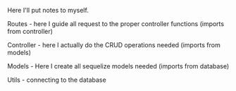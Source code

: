 Here I'll put notes to myself.

Routes - here I guide all request to the proper controller functions (imports from controller)

Controller - here I actually do the CRUD operations needed (imports from models)

Models - Here I create all sequelize models needed (imports from database)

Utils - connecting to the database
